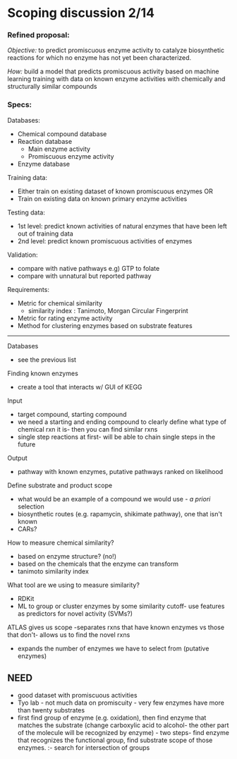# Scoping discussion 2/14

### Refined proposal:

*Objective:* to predict promiscuous enzyme activity to catalyze biosynthetic reactions for which no enzyme has not yet been characterized.

*How:* build a model that predicts promiscuous activity based on machine learning training with data on known enzyme activities with chemically and structurally similar compounds

### Specs:

Databases:
- Chemical compound database
- Reaction database
    - Main enzyme activity
    - Promiscuous enzyme activity
- Enzyme database


Training data:
- Either train on existing dataset of known promiscuous enzymes OR
- Train on existing data on known primary enzyme activities

Testing data:
- 1st level: predict known activities of natural enzymes that have been left out of training data
- 2nd level: predict known promiscuous activities of enzymes

Validation:
- compare with native pathways e.g) GTP to folate 
- compare with unnatural but reported pathway  

Requirements:
- Metric for chemical similarity
     - similarity index : Tanimoto, Morgan Circular Fingerprint
- Metric for rating enzyme activity
- Method for clustering enzymes based on substrate features

--------

Databases
- see the previous list

Finding known enzymes
- create a tool that interacts w/ GUI of KEGG

Input
- target compound, starting compound
- we need a starting and ending compound to clearly define what type of chemical rxn it is- then you can find similar rxns
- single step reactions at first- will be able to chain single steps in the future

Output
- pathway with known enzymes, putative pathways ranked on likelihood

Define substrate and product scope 
- what would be an example of a compound we would use - *a priori* selection
- biosynthetic routes (e.g. rapamycin, shikimate pathway), one that isn't known 
- CARs? 

How to measure chemical similarity? 
- based on enzyme structure? (no!)
- based on the chemicals that the enzyme can transform
- tanimoto similarity index

What tool are we using to measure similarity?
- RDKit
- ML to group or cluster enzymes by some similarity cutoff- use features as predictors for novel activity (SVMs?)

ATLAS gives us scope -separates rxns that have known enzymes vs those that don't- allows us to find the novel rxns
- expands the number of enzymes we have to select from (putative enzymes)

## NEED
- good dataset with promiscuous activities
- Tyo lab - not much data on promiscuity - very few enzymes have more than twenty substrates
- first find group of enzyme (e.g. oxidation), then find enzyme that matches the substrate (change carboxylic acid to alcohol- the other part of the molecule will be recognized by enzyme) - two steps- find enzyme that recognizes the functional group, find substrate scope of those enzymes. 
:- search for intersection of groups 
